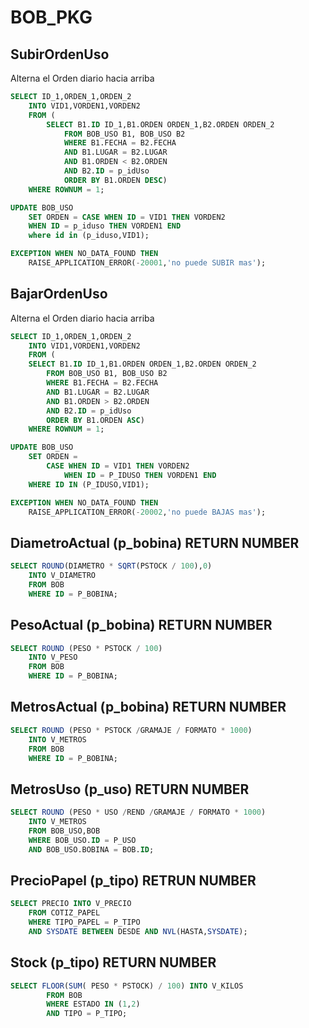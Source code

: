 # BOB_PKG  
     
## SubirOrdenUso
Alterna el Orden diario hacia arriba 
```SQL
SELECT ID_1,ORDEN_1,ORDEN_2 
	INTO VID1,VORDEN1,VORDEN2
	FROM (
		SELECT B1.ID ID_1,B1.ORDEN ORDEN_1,B2.ORDEN ORDEN_2 
			FROM BOB_USO B1, BOB_USO B2
			WHERE B1.FECHA = B2.FECHA
			AND B1.LUGAR = B2.LUGAR
			AND B1.ORDEN < B2.ORDEN
			AND B2.ID = p_idUso
			ORDER BY B1.ORDEN DESC)
	WHERE ROWNUM = 1;

UPDATE BOB_USO
	SET ORDEN = CASE WHEN ID = VID1 THEN VORDEN2
	WHEN ID = p_iduso THEN VORDEN1 END
	where id in (p_iduso,VID1);     

EXCEPTION WHEN NO_DATA_FOUND THEN
	RAISE_APPLICATION_ERROR(-20001,'no puede SUBIR mas');
```	
    
## BajarOrdenUso
Alterna el Orden diario hacia arriba 
```SQL
SELECT ID_1,ORDEN_1,ORDEN_2 
	INTO VID1,VORDEN1,VORDEN2
	FROM (
	SELECT B1.ID ID_1,B1.ORDEN ORDEN_1,B2.ORDEN ORDEN_2 
		FROM BOB_USO B1, BOB_USO B2
		WHERE B1.FECHA = B2.FECHA
		AND B1.LUGAR = B2.LUGAR
		AND B1.ORDEN > B2.ORDEN
		AND B2.ID = p_idUso
		ORDER BY B1.ORDEN ASC)
	WHERE ROWNUM = 1;

UPDATE BOB_USO
	SET ORDEN = 
		CASE WHEN ID = VID1 THEN VORDEN2
			WHEN ID = P_IDUSO THEN VORDEN1 END
	WHERE ID IN (P_IDUSO,VID1); 

EXCEPTION WHEN NO_DATA_FOUND THEN
	RAISE_APPLICATION_ERROR(-20002,'no puede BAJAS mas');
```
     
   
## DiametroActual (p_bobina) RETURN NUMBER
```SQL
SELECT ROUND(DIAMETRO * SQRT(PSTOCK / 100),0) 
	INTO V_DIAMETRO 
	FROM BOB 
	WHERE ID = P_BOBINA; 
```
 
## PesoActual (p_bobina) RETURN NUMBER
```SQL
SELECT ROUND (PESO * PSTOCK / 100) 
	INTO V_PESO 
	FROM BOB 
	WHERE ID = P_BOBINA;
```
 
## MetrosActual (p_bobina) RETURN NUMBER
```SQL
SELECT ROUND (PESO * PSTOCK /GRAMAJE / FORMATO * 1000) 
	INTO V_METROS 
	FROM BOB 
	WHERE ID = P_BOBINA;
```
 
## MetrosUso (p_uso) RETURN NUMBER
```SQL
SELECT ROUND (PESO * USO /REND /GRAMAJE / FORMATO * 1000)
	INTO V_METROS 
	FROM BOB_USO,BOB 
	WHERE BOB_USO.ID = P_USO 
	AND BOB_USO.BOBINA = BOB.ID;
```

## PrecioPapel (p_tipo) RETRUN NUMBER
```SQL  
SELECT PRECIO INTO V_PRECIO
	FROM COTIZ_PAPEL
	WHERE TIPO_PAPEL = P_TIPO
	AND SYSDATE BETWEEN DESDE AND NVL(HASTA,SYSDATE);
```   

## Stock (p_tipo) RETURN NUMBER
```SQL
SELECT FLOOR(SUM( PESO * PSTOCK) / 100) INTO V_KILOS
		FROM BOB
		WHERE ESTADO IN (1,2)
		AND TIPO = P_TIPO;
```
